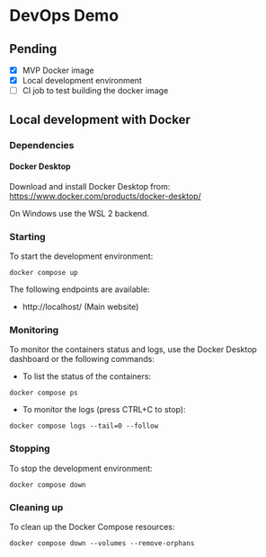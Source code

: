 # DevOps Demo

## Pending

- [x] MVP Docker image
- [x] Local development environment
- [ ] CI job to test building the docker image

## Local development with Docker

### Dependencies

#### Docker Desktop

Download and install Docker Desktop from: https://www.docker.com/products/docker-desktop/

On Windows use the WSL 2 backend.

### Starting

To start the development environment:

```shell
docker compose up
```

The following endpoints are available:

- http://localhost/ (Main website)

### Monitoring

To monitor the containers status and logs, use the Docker Desktop dashboard or the following commands:

- To list the status of the containers:

```shell
docker compose ps
```

- To monitor the logs (press CTRL+C to stop):

```shell
docker compose logs --tail=0 --follow
```

### Stopping

To stop the development environment:

```shell
docker compose down
```

### Cleaning up

To clean up the Docker Compose resources:

```shell
docker compose down --volumes --remove-orphans
```
